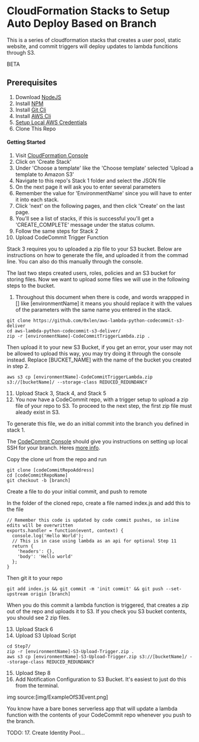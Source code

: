 # CloudFormation Stacks to Setup Auto Deploy Based on Branch

This is a series of cloudformation stacks that creates a user pool, static website, and commit triggers will deploy updates to lambda funcitions through S3.

BETA

## Prerequisites

1. Download [NodeJS](https://nodejs.org/en/download/)
2. Install [NPM](https://nodejs.org/en/download/)
3. Install [Git Cli](https://git-scm.com/book/en/v2/Getting-Started-Installing-Git)
4. Install [AWS Cli](https://docs.aws.amazon.com/cli/latest/userguide/installing.html)
5. [Setup Local AWS Credentials](https://docs.aws.amazon.com/cli/latest/userguide/cli-chap-getting-started.html)
6. Clone This Repo

#### Getting Started

1. Visit [CloudFormation Console](https://us-west-2.console.aws.amazon.com/cloudformation)
2. Click on 'Create Stack'
3. Under 'Choose a template' like the 'Choose template' selected 'Upload a template to Amazon S3'
4. Navigate to this repo's Stack 1 folder and select the JSON file
5. On the next page it will ask you to enter several parameters
6. Remember the value for 'EnvironmentName' since you will have to enter it into each stack.
7. Click 'next' on the following pages, and then click 'Create' on the last page.
8. You'll see a list of stacks, if this is successful you'll get a 'CREATE_COMPLETE' message under the status column.
9. Follow the same steps for Stack 2
10. Upload CodeCommit Trigger Function

Stack 3 requires you to uploaded a zip file to your S3 bucket. Below are instructions on how to generate the file, and uploaded it from the commad line. You can also do this manually through the console.

The last two steps created users, roles, policies and an S3 bucket for storing files. Now we want to upload some files we will use in the following steps to the bucket.

1. Throughout this document when there is code, and words wrappped in [] like [environmentName] it means you should replace it with the values of the parameters with the same name you entered in the stack.

```
git clone https://github.com/0xlen/aws-lambda-python-codecommit-s3-deliver
cd aws-lambda-python-codecommit-s3-deliver/
zip -r [environmentName]-CodeCommitTriggerLambda.zip .
```

Then upload it to your new S3 Bucket, if you get an error, your user may not be allowed to upload this way, you may try doing it through the console instead.  Replace [BUCKET_NAME] with the name of the bucket you created in step 2.

```
aws s3 cp [environmentName]-CodeCommitTriggerLambda.zip s3://[bucketName]/ --storage-class REDUCED_REDUNDANCY

```

11. Upload Stack  3, Stack 4, and Stack 5
12. You now have a CodeCommit repo, with a trigger setup to upload a zip file of your repo to S3.  To proceed to the next step, the first zip file must aleady exist in S3.

To generate this file, we do an initial commit into the branch you defined in stack 1.

The [CodeCommit Console](https://us-west-2.console.aws.amazon.com/codecommit/) should give you instructions on setting up local SSH for your branch. Heres [more info](https://docs.aws.amazon.com/console/codecommit/connect-https-unix).

Copy the clone url from the repo and run

```
git clone [codeCommitRepoAddress]
cd [codeCommitRepoName]
git checkout -b [branch]
```

Create a file to do your initial commit, and push to remote

In the folder of the cloned repo, create a file named index.js and add this to the file
```
// Remember this code is updated by code commit pushes, so inline edits will be overwritten
exports.handler = function(event, context) {
  console.log('Hello World');
  // This is in case using lambda as an api for optional Step 11
  return {
    'headers': {},
    'body': 'Hello world'
  };
}

```

Then git it to your repo

```
git add index.js && git commit -m 'init commit' && git push --set-upstream origin [branch]
```

When you do this commit a lambda function is triggered, that creates a zip out of the repo and uploads it to S3. If you check you S3 bucket contents, you should see 2 zip files.

13. Upload Stack 6
14. Upload S3 Upload Script

```
cd Step7/
zip -r [environmentName]-S3-Upload-Trigger.zip .
aws s3 cp [environmentName]-S3-Upload-Trigger.zip s3://[bucketName]/ --storage-class REDUCED_REDUNDANCY
```

15. Upload Step 8
16. Add Notification Configuration to S3 Bucket.  It's easiest to just do this from the terminal.

img source:[img/ExampleOfS3Event.png]

You know have a bare bones serverless app that will update a lambda function with the contents of your CodeCommit repo whenever you push to the branch.

TODO:
17. Create Identity Pool...
